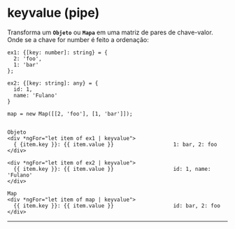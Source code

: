 # keyvalue (pipe) 

Transforma um **`Objeto`** ou **`Mapa`** em uma matriz de pares de chave-valor. Onde se a chave for number é feito a ordenação:

    ex1: {[key: number]: string} = {
      2: 'foo', 
      1: 'bar'
    };

    ex2: {[key: string]: any} = {
      id: 1,  
      name: 'Fulano'
    }
    
    map = new Map([[2, 'foo'], [1, 'bar']]);
    
    
    Objeto
    <div *ngFor="let item of ex1 | keyvalue">
      { {item.key }}: {{ item.value }}                   1: bar, 2: foo
    </div>
    
    <div *ngFor="let item of ex2 | keyvalue">
      {{ item.key }}: {{ item.value }}                   id: 1, name: 'Fulano' 
    </div>
    
    Map
    <div *ngFor="let item of map | keyvalue">
      {{ item.key }}: {{ item.value }}                   id: bar, 2: foo
    </div>

---

